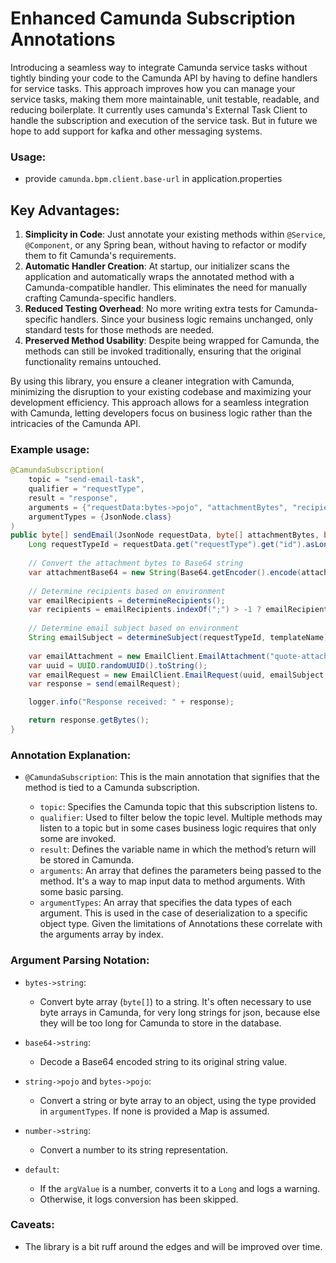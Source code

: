 # Enhanced Camunda Subscription Annotations

Introducing a seamless way to integrate Camunda service tasks without tightly binding your code to the Camunda API by having to define handlers for service tasks. This approach improves how you can manage your service tasks, making them more maintainable, unit testable, readable, and reducing boilerplate.
It currently uses camunda's External Task Client to handle the subscription and execution of the service task. But in future we hope to add support for kafka and other messaging systems.

### Usage:

* provide `camunda.bpm.client.base-url` in application.properties

## Key Advantages:
1. **Simplicity in Code**: Just annotate your existing methods within `@Service`, `@Component`, or any Spring bean, without having to refactor or modify them to fit Camunda's requirements.
2. **Automatic Handler Creation**: At startup, our initializer scans the application and automatically wraps the annotated method with a Camunda-compatible handler. This eliminates the need for manually crafting Camunda-specific handlers.
3. **Reduced Testing Overhead**: No more writing extra tests for Camunda-specific handlers. Since your business logic remains unchanged, only standard tests for those methods are needed.
4. **Preserved Method Usability**: Despite being wrapped for Camunda, the methods can still be invoked traditionally, ensuring that the original functionality remains untouched.

By using this library, you ensure a cleaner integration with Camunda, minimizing the disruption to your existing codebase and maximizing your development efficiency.
This approach allows for a seamless integration with Camunda, letting developers focus on business logic rather than the intricacies of the Camunda API.

### Example usage:

```java
@CamundaSubscription(
    topic = "send-email-task", 
    qualifier = "requestType", 
    result = "response", 
    arguments = {"requestData:bytes->pojo", "attachmentBytes", "recipientEmail", "templateName"}, 
    argumentTypes = {JsonNode.class}
)
public byte[] sendEmail(JsonNode requestData, byte[] attachmentBytes, byte[] recipientEmail, String templateName) {
    Long requestTypeId = requestData.get("requestType").get("id").asLong();
    
    // Convert the attachment bytes to Base64 string
    var attachmentBase64 = new String(Base64.getEncoder().encode(attachmentBytes));
    
    // Determine recipients based on environment
    var emailRecipients = determineRecipients();
    var recipients = emailRecipients.indexOf(";") > -1 ? emailRecipients.split(";") : new String[]{emailRecipients};
    
    // Determine email subject based on environment
    String emailSubject = determineSubject(requestTypeId, templateName);
    
    var emailAttachment = new EmailClient.EmailAttachment("quote-attachment", attachmentBase64);
    var uuid = UUID.randomUUID().toString();
    var emailRequest = new EmailClient.EmailRequest(uuid, emailSubject, new String(recipientEmail), recipients, new EmailClient.EmailAttachment[]{emailAttachment}, null, null);
    var response = send(emailRequest);

    logger.info("Response received: " + response);

    return response.getBytes();
}
```

### Annotation Explanation:

- `@CamundaSubscription`: This is the main annotation that signifies that the method is tied to a Camunda subscription.

    - `topic`: Specifies the Camunda topic that this subscription listens to.
    - `qualifier`: Used to filter below the topic level. Multiple methods may listen to a topic but in some cases business logic requires that only some are invoked.
    - `result`: Defines the variable name in which the method’s return will be stored in Camunda.
    - `arguments`: An array that defines the parameters being passed to the method. It's a way to map input data to method arguments. With some basic parsing.
    - `argumentTypes`: An array that specifies the data types of each argument. This is used in the case of deserialization to a specific object type. Given the limitations of Annotations these correlate with the arguments array by index.

### Argument Parsing Notation:

- `bytes->string`:
  - Convert byte array (`byte[]`) to a string. It's often necessary to use byte arrays in Camunda, for very long strings for json, because else they will be too long for Camunda to store in the database.

- `base64->string`:
  - Decode a Base64 encoded string to its original string value.

- `string->pojo` and `bytes->pojo`:
  - Convert a string or byte array to an object, using the type provided in `argumentTypes`. If none is provided a Map is assumed.

- `number->string`:
  - Convert a number to its string representation.

- `default`:
  - If the `argValue` is a number, converts it to a `Long` and logs a warning.
  - Otherwise, it logs conversion has been skipped.

### Caveats:

- The library is a bit ruff around the edges and will be improved over time.